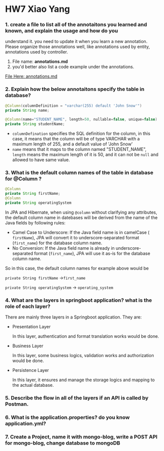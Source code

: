 # HW7 Xiao Yang

### 1.  create a file to list all of the annotaitons you learned and known, and explain the usage and how do you 
  understand it. you need to update it when you learn a new annotation. Please organize those annotations 
  well, like annotations used by entity, annotations used by controller.
1.  File name: **annotations.md**
2.  you'd better also list a code example under the annotations.

[File Here: annotations.md](./annotations.md)

### 2.  Explain how the below annotaitons specify the table in database?

```java
@Column(columnDefinition = "varchar(255) default 'John Snow'")
private String name;
  
@Column(name="STUDENT_NAME", length=50, nullable=false, unique=false)
private String studentName;
```

- `columnDefination` specifies the SQL definition for the column, in this case, it means that the column will be of type VARCHAR with a maximum length of 255, and a default value of 'John Snow'
- `name` means that it maps to the column named "STUDENT_NAME", `length` means the maximum length of it is 50, and it can not be `null` and allowed to have same value.

### 3.  What is the default column names of the table in database for  @Column ?

 ```java
@Column
private String firstName;
@Column
private String operatingSystem
 ```

In JPA and Hibernate, when using `@column` without clarifying any attributes, the default column name in datebases will be derived from the name of the Java fields by following rules:

- Camel Case to Underscore: If the Java field name is in camelCase ( `firstName`), JPA will convert it to underscore-separated format (`first_name`) for the database column name.
- No Conversion: If the Java field name is already in underscore-separated format (`first_name`), JPA will use it as-is for the database column name.

So in this case, the default column names for example above would be

`private String firstName` ->`first_name`

`private String operatingSystem` -> `operating_system`



### 4. What are the layers in springboot application? what is the role of each layer?

There are mainly three layers in a Springboot application. They are:

- Presentation Layer

  In this layer, authentication and format translation works would be done.

- Business Layer

  In this layer, some business logics, validation works and authorization would be done.

- Persistence Layer

  In this layer, it ensures and manage the storage logics and mapping to the actual database.

### 5. Describe the flow in all of the layers if an API is called by Postman.



### 6. What is the application.properties? do you know application.yml?



### 7. Create a Project, name it with mongo-blog, write a POST API for mongo-blog, change database to mongoDB